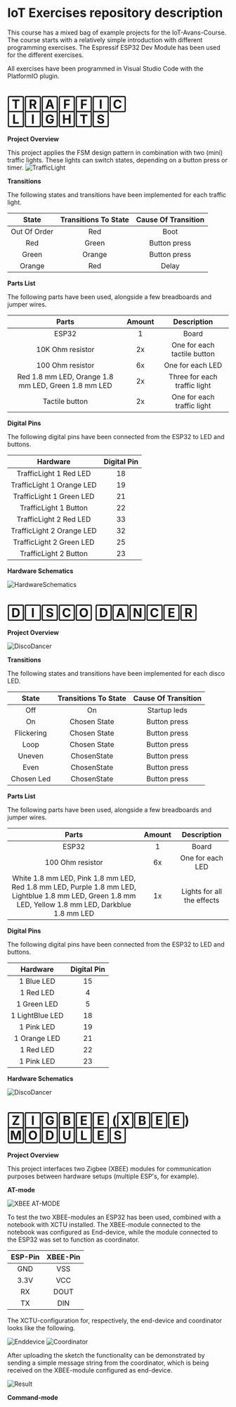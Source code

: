 # IoT Exercises repository description
This course has a mixed bag of example projects for the IoT-Avans-Course. The course starts with a relatively simple introduction with different programming exercises. The Espressif ESP32 Dev Module has been used for the different exercises.   

All exercises have been programmed in Visual Studio Code with the PlatformIO plugin.  

# 🅃🅁🄰🄵🄵🄸🄲 🄻🄸🄶🄷🅃🅂

**Project Overview**

This project applies the FSM design pattern in combination with two (mini) traffic lights. These lights can switch states, depending on a button press or timer. 
![TrafficLight](https://raw.githubusercontent.com/jetspiking/IoT_Exercises/main/FiniteStateMachine_TrafficLight/TrafficLightOverview.jpg)

**Transitions**  

The following states and transitions have been implemented for each traffic light.

| State | Transitions To State | Cause Of Transition | 
| :---: | :---: | :---: |
| Out Of Order | Red | Boot |
| Red | Green | Button press |
| Green | Orange | Button press |  
| Orange | Red | Delay | 

**Parts List**

The following parts have been used, alongside a few breadboards and jumper wires.

| Parts | Amount | Description |
| :---: | :---: | :---: |
| ESP32 | 1 | Board | 
| 10K Ohm resistor | 2x | One for each tactile button | 
| 100 Ohm resistor | 6x | One for each LED | 
| Red 1.8 mm LED, Orange 1.8 mm LED, Green 1.8 mm LED | 2x | Three for each traffic light |
| Tactile button | 2x | One for each traffic light | 

**Digital Pins**

The following digital pins have been connected from the ESP32 to LED and buttons. 

| Hardware | Digital Pin | 
| :---: | :---: |
| TrafficLight 1 Red LED | 18 |
| TrafficLight 1 Orange LED | 19 | 
| TrafficLight 1 Green LED | 21 |
| TrafficLight 1 Button | 22 | 
| TrafficLight 2 Red LED | 33 |
| TrafficLight 2 Orange LED | 32 | 
| TrafficLight 2 Green LED | 25 | 
| TrafficLight 2 Button | 23 | 

**Hardware Schematics**

![HardwareSchematics](https://github.com/jetspiking/IoT_Exercises/blob/main/FiniteStateMachine_TrafficLight/TrafficLightScheme.png?raw=true)

# 🄳🄸🅂🄲🄾 🄳🄰🄽🄲🄴🅁

**Project Overview** 

![DiscoDancer](https://github.com/jetspiking/IoT_Exercises/blob/main/DiscoDancer/DiscoDancer.png)

**Transitions**

The following states and transitions have been implemented for each disco LED.

| State | Transitions To State | Cause Of Transition | 
| :---: | :---: | :---: |
| Off | On | Startup leds |
| On | Chosen State | Button press |
| Flickering | Chosen State | Button press |  
| Loop | Chosen State | Button press | 
| Uneven | ChosenState | Button press | 
| Even | ChosenState | Button press | 
| Chosen Led | ChosenState | Button press |

**Parts List**

The following parts have been used, alongside a few breadboards and jumper wires.

| Parts | Amount | Description |
| :---: | :---: | :---: |
| ESP32 | 1 | Board | 
| 100 Ohm resistor | 6x | One for each LED | 
| White 1.8 mm LED, Pink 1.8 mm LED, Red 1.8 mm LED, Purple 1.8 mm LED, Lightblue 1.8 mm LED, Green 1.8 mm LED, Yellow 1.8 mm LED, Darkblue 1.8 mm LED | 1x | Lights for all the effects |

**Digital Pins**

The following digital pins have been connected from the ESP32 to LED and buttons. 

| Hardware | Digital Pin | 
| :---: | :---: |
| 1 Blue LED | 15 |
| 1 Red LED | 4 |
| 1 Green LED | 5 |
| 1 LightBlue LED | 18 | 
| 1 Pink LED | 19 |
| 1 Orange LED | 21 |
| 1 Red LED | 22 |
| 1 Pink LED | 23 |

**Hardware Schematics**

![DiscoDancer](https://github.com/jetspiking/IoT_Exercises/blob/main/DiscoDancer/DiscoDancerSchematics.png?raw=true)

# 🅉🄸🄶🄱🄴🄴 (🅇🄱🄴🄴) 🄼🄾🄳🅄🄻🄴🅂

**Project Overview**

This project interfaces two Zigbee (XBEE) modules for communication purposes between hardware setups (multiple ESP's, for example).

**AT-mode**

![XBEE AT-MODE](https://github.com/jetspiking/IoT_Exercises/blob/main/XBEE_At/xbee_at.jpg)

To test the two XBEE-modules an ESP32 has been used, combined with a notebook with XCTU installed. The XBEE-module connected to the notebook was configured as End-device, while the module connected to the ESP32 was set to function as coordinator.

| ESP-Pin | XBEE-Pin | 
| :---: | :---: |
| GND | VSS |
| 3.3V | VCC |
| RX | DOUT |
| TX | DIN | 

The XCTU-configuration for, respectively, the end-device and coordinator looks like the following. 

![Enddevice](https://github.com/jetspiking/IoT_Exercises/blob/main/XBEE_At/xbee_enddevice.png)
![Coordinator](https://github.com/jetspiking/IoT_Exercises/blob/main/XBEE_At/xbee_coordinator.png)

After uploading the sketch the functionality can be demonstrated by sending a simple message string from the coordinator, which is being received on the XBEE-module configured as end-device.

![Result](https://github.com/jetspiking/IoT_Exercises/blob/main/XBEE_At/xbee_at_communication.png)

**Command-mode**

